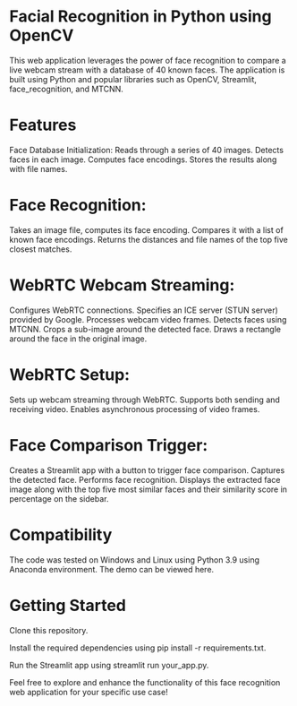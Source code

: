 # Facial Recognition in Python using OpenCV
This web application leverages the power of face recognition to compare a live webcam stream with a database of 40 known faces. The application is built using Python and popular libraries such as OpenCV, Streamlit, face_recognition, and MTCNN.

# Features
Face Database Initialization:
Reads through a series of 40 images.
Detects faces in each image.
Computes face encodings.
Stores the results along with file names.

# Face Recognition:
Takes an image file, computes its face encoding.
Compares it with a list of known face encodings.
Returns the distances and file names of the top five closest matches.

# WebRTC Webcam Streaming:
Configures WebRTC connections.
Specifies an ICE server (STUN server) provided by Google.
Processes webcam video frames.
Detects faces using MTCNN.
Crops a sub-image around the detected face.
Draws a rectangle around the face in the original image.

# WebRTC Setup:
Sets up webcam streaming through WebRTC.
Supports both sending and receiving video.
Enables asynchronous processing of video frames.

# Face Comparison Trigger:
Creates a Streamlit app with a button to trigger face comparison.
Captures the detected face.
Performs face recognition.
Displays the extracted face image along with the top five most similar faces and their similarity score in percentage on the sidebar.

# Compatibility
The code was tested on Windows and Linux using Python 3.9 using Anaconda environment. The demo can be viewed here.
  
# Getting Started
Clone this repository.

Install the required dependencies using pip install -r requirements.txt.

Run the Streamlit app using streamlit run your_app.py.

Feel free to explore and enhance the functionality of this face recognition web application for your specific use case!
